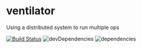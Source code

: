 # ventilator

Using a distributed system to run multiple ops

[![Build Status](https://travis-ci.org/meel-io/ventilator.svg?branch=master)](https://travis-ci.org/meel-io/ventilator) ![devDependencies](https://david-dm.org/meel-io/ventilator/dev-status.svg) ![dependencies](https://david-dm.org/meel-io/ventilator.svg)

